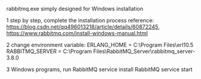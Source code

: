 rabbitmq.exe
simply designed for Windows installation

1 step by step, complete the installation process
	reference: https://blog.csdn.net/qq496013218/article/details/60872245,
				https://www.rabbitmq.com/install-windows-manual.html
		
2 change environment variable:
		ERLANG_HOME = C:\Program Files\erl10.5
		RABBITMQ_SERVER = C:\Program Files\RabbitMQ_Server\rabbitmq_server-3.8.0

3 Windows programs, run
	RabbitMQ service install
	RabbitMQ service start